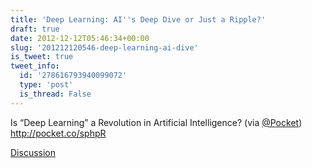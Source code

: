 ```yaml
---
title: 'Deep Learning: AI''s Deep Dive or Just a Ripple?'
draft: true
date: 2012-12-12T05:46:34+00:00
slug: '201212120546-deep-learning-ai-dive'
is_tweet: true
tweet_info:
  id: '278616793940099072'
  type: 'post'
  is_thread: False
---
```




Is “Deep Learning” a Revolution in Artificial Intelligence? (via [@Pocket](https://x.com/Pocket)) <http://pocket.co/sphpR>

[Discussion](https://x.com/sytelus/status/278616793940099072)
